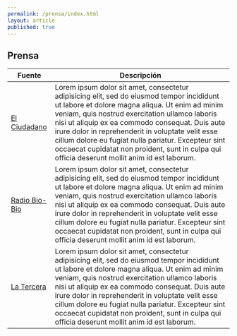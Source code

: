 ```yaml
---
permalink: /prensa/index.html
layout: article
published: true
---
```


<div class="page-header">
	<h2>Prensa</h2>
</div>

<table class="table table-striped">
	<thead>
		<tr>
			<th>Fuente</th>
			<th>Descripción</th>
		</tr>
	</thead>
	<tbody>
		<!-- PDF -->
		<tr>
			<td>
				<a href="#"><i class="fa fa-file-text-o"></i> El Ciudadano</a>
			</td>
			<td>
				Lorem ipsum dolor sit amet, consectetur adipisicing elit, sed do eiusmod
				tempor incididunt ut labore et dolore magna aliqua. Ut enim ad minim veniam,
				quis nostrud exercitation ullamco laboris nisi ut aliquip ex ea commodo
				consequat. Duis aute irure dolor in reprehenderit in voluptate velit esse
				cillum dolore eu fugiat nulla pariatur. Excepteur sint occaecat cupidatat non
				proident, sunt in culpa qui officia deserunt mollit anim id est laborum.
			</td>
		</tr>
		<!-- fin PDF -->
		<!-- PPT -->
		<tr>
			<td>
				<a href="#"><i class="fa fa-file-text-o"></i> Radio Bio-Bio</a>
			</td>
			<td>
				Lorem ipsum dolor sit amet, consectetur adipisicing elit, sed do eiusmod
				tempor incididunt ut labore et dolore magna aliqua. Ut enim ad minim veniam,
				quis nostrud exercitation ullamco laboris nisi ut aliquip ex ea commodo
				consequat. Duis aute irure dolor in reprehenderit in voluptate velit esse
				cillum dolore eu fugiat nulla pariatur. Excepteur sint occaecat cupidatat non
				proident, sunt in culpa qui officia deserunt mollit anim id est laborum.
			</td>
		</tr>
		<!-- fin PPT -->
		<!-- Audio -->
		<tr>
			<td>
				<a href="#"><i class="fa fa-file-text-o"></i> La Tercera</a>
			</td>
			<td>
				Lorem ipsum dolor sit amet, consectetur adipisicing elit, sed do eiusmod
				tempor incididunt ut labore et dolore magna aliqua. Ut enim ad minim veniam,
				quis nostrud exercitation ullamco laboris nisi ut aliquip ex ea commodo
				consequat. Duis aute irure dolor in reprehenderit in voluptate velit esse
				cillum dolore eu fugiat nulla pariatur. Excepteur sint occaecat cupidatat non
				proident, sunt in culpa qui officia deserunt mollit anim id est laborum.
			</td>
		</tr>
		<!-- fin Audio -->
	</tbody>
</table>